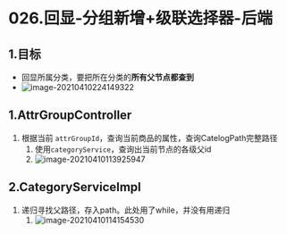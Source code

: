 # 026.回显-分组新增+级联选择器-后端

## 1.目标

* 回显所属分类，要把所在分类的**所有父节点都查到**
* ![image-20210410224149322](https://raw.githubusercontent.com/TWDH/Leetcode-From-Zero/pictures/img/image-20210410224149322.png)

## 1.AttrGroupController

1. 根据当前 `attrGroupId`，查询当前商品的属性，查询CatelogPath完整路径
   1. 使用`categoryService`，查询出当前节点的各级父id
   2. ![image-20210410113925947](https://raw.githubusercontent.com/TWDH/Leetcode-From-Zero/pictures/img/image-20210410113925947.png)

## 2.CategoryServiceImpl

1. 递归寻找父路径，存入path。此处用了while，并没有用递归
   1. ![image-20210410114154530](https://raw.githubusercontent.com/TWDH/Leetcode-From-Zero/pictures/img/image-20210410114154530.png)